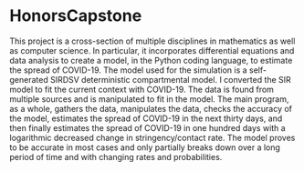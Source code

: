 # HonorsCapstone
This project is a cross-section of multiple disciplines in mathematics as well as computer science. In particular, it incorporates differential equations and data analysis to create a model, in the Python coding language, to estimate the spread of COVID-19. The model used for the simulation is a self-generated SIRDSV deterministic compartmental model. I converted the SIR model to fit the current context with COVID-19. The data is found from multiple sources and is manipulated to fit in the model. The main program, as a whole, gathers the data, manipulates the data, checks the accuracy of the model, estimates the spread of COVID-19 in the next thirty days, and then finally estimates the spread of COVID-19 in one hundred days with a logarithmic decreased change in stringency/contact rate. The model proves to be accurate in most cases and only partially breaks down over a long period of time and with changing rates and probabilities.

